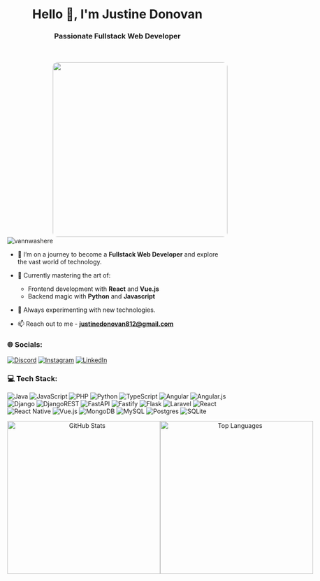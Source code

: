 <h1 align="center">Hello 👋, I'm Justine Donovan</h1>
<h3 align="center">Passionate Fullstack Web Developer</h3>
<br>
<br>

<img align="right" width="400" style="border-radius: 10px;" src="https://i.pinimg.com/originals/e4/26/70/e426702edf874b181aced1e2fa5c6cde.gif"/>
<p align="left"> <img src="https://komarev.com/ghpvc/?username=vannwashere&label=Profile%20views&color=0e75b6&style=flat" alt="vannwashere" /> </p>

- 🌠 I’m on a journey to become a **Fullstack Web Developer** and explore the vast world of technology.

- 🚀 Currently mastering the art of:
  - Frontend development with **React** and **Vue.js**
  - Backend magic with **Python** and **Javascript**
  
- 🎨 Always experimenting with new technologies.

- 📫 Reach out to me - **justinedonovan812@gmail.com**

</p>


### 🌐 Socials:
[![Discord](https://img.shields.io/badge/Discord-%237289DA.svg?logo=discord&logoColor=white)](https://discord.gg/Panciaa#3691) [![Instagram](https://img.shields.io/badge/Instagram-%23E4405F.svg?logo=Instagram&logoColor=white)](https://instagram.com/https://instagram/atine7) [![LinkedIn](https://img.shields.io/badge/LinkedIn-%230077B5.svg?logo=linkedin&logoColor=white)](https://linkedin.com/in/https://www.linkedin.com/in/justinedonovan/) 
<br>

### 💻 Tech Stack:
![Java](https://img.shields.io/badge/java-%23ED8B00.svg?style=for-the-badge&logo=openjdk&logoColor=white) ![JavaScript](https://img.shields.io/badge/javascript-%23323330.svg?style=for-the-badge&logo=javascript&logoColor=%23F7DF1E) ![PHP](https://img.shields.io/badge/php-%23777BB4.svg?style=for-the-badge&logo=php&logoColor=white) ![Python](https://img.shields.io/badge/python-3670A0?style=for-the-badge&logo=python&logoColor=ffdd54) ![TypeScript](https://img.shields.io/badge/typescript-%23007ACC.svg?style=for-the-badge&logo=typescript&logoColor=white) ![Angular](https://img.shields.io/badge/angular-%23DD0031.svg?style=for-the-badge&logo=angular&logoColor=white) ![Angular.js](https://img.shields.io/badge/angular.js-%23E23237.svg?style=for-the-badge&logo=angularjs&logoColor=white) ![Django](https://img.shields.io/badge/django-%23092E20.svg?style=for-the-badge&logo=django&logoColor=white) ![DjangoREST](https://img.shields.io/badge/DJANGO-REST-ff1709?style=for-the-badge&logo=django&logoColor=white&color=ff1709&labelColor=gray) ![FastAPI](https://img.shields.io/badge/FastAPI-005571?style=for-the-badge&logo=fastapi) ![Fastify](https://img.shields.io/badge/fastify-%23000000.svg?style=for-the-badge&logo=fastify&logoColor=white) ![Flask](https://img.shields.io/badge/flask-%23000.svg?style=for-the-badge&logo=flask&logoColor=white) ![Laravel](https://img.shields.io/badge/laravel-%23FF2D20.svg?style=for-the-badge&logo=laravel&logoColor=white) ![React](https://img.shields.io/badge/react-%2320232a.svg?style=for-the-badge&logo=react&logoColor=%2361DAFB) ![React Native](https://img.shields.io/badge/react_native-%2320232a.svg?style=for-the-badge&logo=react&logoColor=%2361DAFB) ![Vue.js](https://img.shields.io/badge/vue.js-%2335495e.svg?style=for-the-badge&logo=vuedotjs&logoColor=%234FC08D) ![MongoDB](https://img.shields.io/badge/MongoDB-%234ea94b.svg?style=for-the-badge&logo=mongodb&logoColor=white) ![MySQL](https://img.shields.io/badge/mysql-%2300000f.svg?style=for-the-badge&logo=mysql&logoColor=white) ![Postgres](https://img.shields.io/badge/postgres-%23316192.svg?style=for-the-badge&logo=postgresql&logoColor=white) ![SQLite](https://img.shields.io/badge/sqlite-%2307405e.svg?style=for-the-badge&logo=sqlite&logoColor=white)
<br>

<div align="center" style="display: flex; justify-content: space-around; align-items: center;">
    <img src="https://github-readme-stats.vercel.app/api?username=VannWasHere&theme=dark&hide_border=true&include_all_commits=false&count_private=false" alt="GitHub Stats" width="350"/>
    <img src="https://github-readme-stats.vercel.app/api/top-langs/?username=VannWasHere&theme=dark&hide_border=true&include_all_commits=false&count_private=false&layout=compact" alt="Top Languages" width="350"/>
</div>
